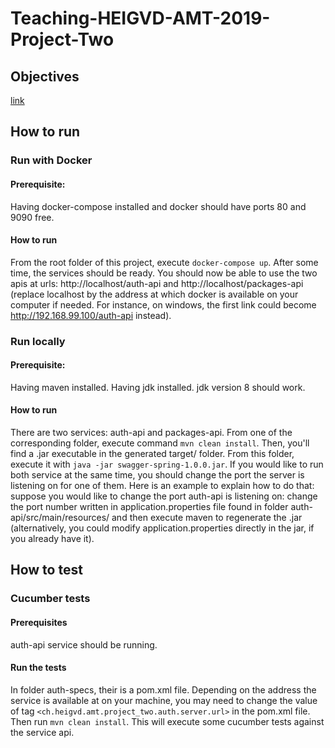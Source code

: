 # Teaching-HEIGVD-AMT-2019-Project-Two
## Objectives
[link](./doc/objectives.md)

## How to run

### Run with Docker
#### Prerequisite:
Having docker-compose installed and docker should have ports 80 and 9090 free.
#### How to run
From the root folder of this project, execute ```docker-compose up```. After some time, the services should be ready.
You should now be able to use the two apis at urls: http://localhost/auth-api and http://localhost/packages-api (replace localhost by the address at which docker is available on your computer if needed. For instance, on windows, the first link could become http://192.168.99.100/auth-api instead).

### Run locally
#### Prerequisite:
Having maven installed. Having jdk installed. jdk version 8 should work.
#### How to run
There are two services: auth-api and packages-api. From one of the corresponding folder, execute command ```mvn clean install```.
Then, you'll find a .jar executable in the generated target/ folder. From this folder, execute it with ```java -jar swagger-spring-1.0.0.jar```.
If you would like to run both service at the same time, you should change the port the server is listening on for one of them.
Here is an example to explain how to do that: suppose you would like to change the port auth-api is listening on: change the port number written in application.properties file found in folder auth-api/src/main/resources/ and then execute maven to regenerate the .jar (alternatively, you could modify application.properties directly in the jar, if you already have it).

## How to test
### Cucumber tests
#### Prerequisites
auth-api service should be running.
#### Run the tests
In folder auth-specs, their is a pom.xml file. Depending on the address the service is available at on your machine, you may need to change the value of tag ```<ch.heigvd.amt.project_two.auth.server.url>``` in the pom.xml file.
Then run ```mvn clean install```. This will execute some cucumber tests against the service api.
